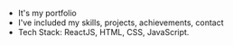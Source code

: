 <ol>
  <li style="list-style-type: disc;">It's my portfolio</li>
  <li style="list-style-type: disc;">I've included my skills, projects, achievements, contact</li>
  <li style="list-style-type: disc;">Tech Stack: ReactJS, HTML, CSS, JavaScript.</li>
</ol>
